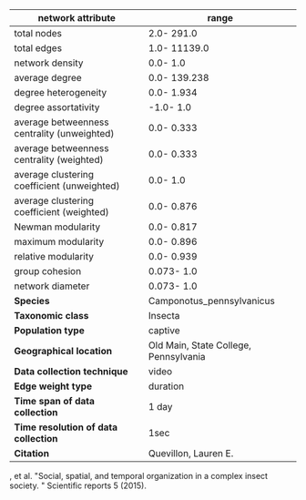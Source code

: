 network attribute|range
---|---
total nodes|2.0- 291.0
total edges|1.0- 11139.0
network density|0.0- 1.0
average degree|0.0- 139.238
degree heterogeneity|0.0- 1.934
degree assortativity|-1.0- 1.0
average betweenness centrality (unweighted)|0.0- 0.333
average betweenness centrality (weighted)|0.0- 0.333
average clustering coefficient (unweighted)|0.0- 1.0
average clustering coefficient (weighted)|0.0- 0.876
Newman modularity|0.0- 0.817
maximum modularity|0.0- 0.896
relative modularity|0.0- 0.939
group cohesion|0.073- 1.0
network diameter|0.073- 1.0
**Species**| Camponotus_pennsylvanicus
**Taxonomic class**| Insecta
**Population type**| captive
**Geographical location**| Old Main, State College, Pennsylvania
**Data collection technique**| video
**Edge weight type**| duration
**Time span of data collection**| 1 day
**Time resolution of data collection**| 1sec
**Citation**| Quevillon, Lauren E.
, et al.
 "Social, spatial, and temporal organization in a complex insect society.
" Scientific reports 5 (2015).
